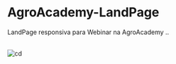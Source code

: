 # AgroAcademy-LandPage


LandPage responsiva para Webinar na AgroAcademy ..<br><br>

![cd](https://user-images.githubusercontent.com/48594322/93541173-0bcbbc00-f92c-11ea-97de-dbe998a049da.jpg)
